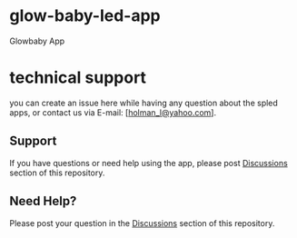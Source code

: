 # glow-baby-led-app
Glowbaby App 

# technical support
you can create an issue here while having any question about the spled apps, or contact us via E-mail: [holman_l@yahoo.com].

## Support
If you have questions or need help using the app, please post [Discussions](https://github.com/ham9000/glow-baby-led-app/discussions) section of this repository.

## Need Help?
Please post your question in the [Discussions](https://github.com/ham9000/glow-baby-led-app/discussions) section of this repository.

